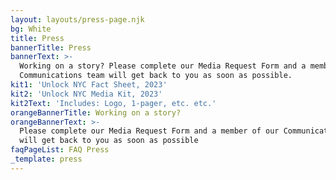```yaml
---
layout: layouts/press-page.njk
bg: White
title: Press
bannerTitle: Press
bannerText: >-
  Working on a story? Please complete our Media Request Form and a member of our
  Communications team will get back to you as soon as possible.
kit1: 'Unlock NYC Fact Sheet, 2023'
kit2: 'Unlock NYC Media Kit, 2023'
kit2Text: 'Includes: Logo, 1-pager, etc. etc.'
orangeBannerTitle: Working on a story?
orangeBannerText: >-
  Please complete our Media Request Form and a member of our Communications team
  will get back to you as soon as possible
faqPageList: FAQ Press
_template: press
---
```


